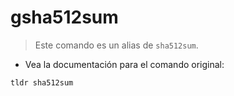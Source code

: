 # gsha512sum

> Este comando es un alias de `sha512sum`.

- Vea la documentación para el comando original:

`tldr sha512sum`
